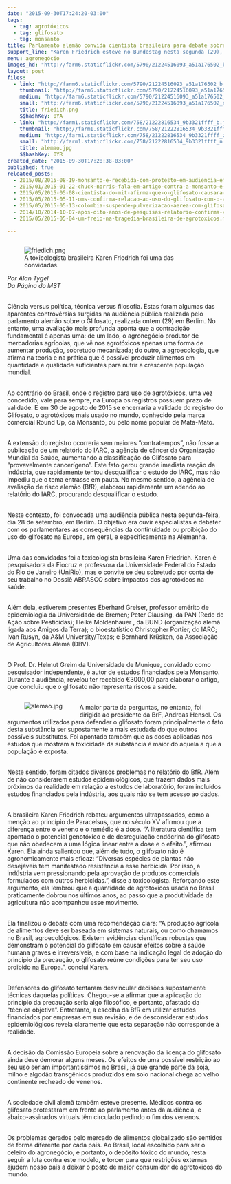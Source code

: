 ```yaml
---
date: "2015-09-30T17:24:20-03:00"
tags:
  - tag: agrotóxicos
  - tag: glifosato
  - tag: monsanto
title: Parlamento alemão convida cientista brasileira para debate sobre proibição do glifosato
support_line: "Karen Friedrich esteve no Bundestag nesta segunda (29), e foi categórica em seu parecer: “com base na indicação legal de adoção do principio da precaução, o glifosato reúne condições para ter seu uso proibido na Europa.”"
menu: agronegócio
images_hd: "http://farm6.staticflickr.com/5790/21224516093_a51a176502_b.jpg"
layout: post
files:
  - link: "http://farm6.staticflickr.com/5790/21224516093_a51a176502_b.jpg"
    thumbnail: "http://farm6.staticflickr.com/5790/21224516093_a51a176502_t.jpg"
    medium: "http://farm6.staticflickr.com/5790/21224516093_a51a176502_z.jpg"
    small: "http://farm6.staticflickr.com/5790/21224516093_a51a176502_n.jpg"
    title: friedich.png
    $$hashKey: 0YA
  - link: "http://farm1.staticflickr.com/758/21222816534_9b3321ffff_b.jpg"
    thumbnail: "http://farm1.staticflickr.com/758/21222816534_9b3321ffff_t.jpg"
    medium: "http://farm1.staticflickr.com/758/21222816534_9b3321ffff_z.jpg"
    small: "http://farm1.staticflickr.com/758/21222816534_9b3321ffff_n.jpg"
    title: alemao.jpg
    $$hashKey: 0YR
created_date: "2015-09-30T17:28:38-03:00"
published: true
releated_posts:
  - 2015/08/2015-08-19-monsanto-e-recebida-com-protesto-em-audiencia-em-pernambuco.md
  - 2015/01/2015-01-22-chuck-norris-fala-em-artigo-contra-a-monsanto-e-os-danos-que-a-empresa-causa-a-saude-global.md
  - 2015/05/2015-05-08-cientista-do-mit-afirma-que-o-glifosato-causara-autismo-em-50-das-criancas-ate-2025.md
  - 2015/05/2015-05-11-oms-confirma-relacao-ao-uso-do-glifosato-com-o-aparecimento-de-cancer.md
  - 2015/05/2015-05-13-colombia-suspende-pulverizacao-aerea-com-glifosato.md
  - 2014/10/2014-10-07-apos-oito-anos-de-pesquisas-relatorio-confirma-vinculacao-glifosatocancer.md
  - 2015/05/2015-05-04-um-freio-na-tragedia-brasileira-de-agrotoxicos.md

---
```

<figure class="image" style="float:right"><img alt="friedich.png" src="http://farm6.staticflickr.com/5790/21224516093_a51a176502_b.jpg" />
<figcaption>A toxicologista brasileira Karen Friedrich foi uma das convidadas.</figcaption>
</figure>

<p><em>Por Alan Tygel<br />
Da P&aacute;gina do MST</em></p>

<p><br />
Ci&ecirc;ncia versus pol&iacute;tica, t&eacute;cnica versus filosofia. Estas foram algumas das aparentes controv&eacute;rsias surgidas na audi&ecirc;ncia p&uacute;blica realizada pelo parlamento alem&atilde;o sobre o Glifosato, realizada ontem (29) em Berlim. No entanto, uma avalia&ccedil;&atilde;o mais profunda aponta que a contradi&ccedil;&atilde;o fundamental &eacute; apenas uma: de um lado, o agroneg&oacute;cio produtor de mercadorias agr&iacute;colas, que v&ecirc; nos agrot&oacute;xicos apenas uma forma de aumentar produ&ccedil;&atilde;o, sobretudo mecanizada; do outro, a agroecologia, que afirma na teoria e na pr&aacute;tica que &eacute; poss&iacute;vel produzir alimentos em quantidade e qualidade suficientes para nutrir a crescente popula&ccedil;&atilde;o mundial.</p>

<p><br />
Ao contr&aacute;rio do Brasil, onde o registro para uso de agrot&oacute;xicos, uma vez concedido, vale para sempre, na Europa os registros possuem prazo de validade. E em 30 de agosto de 2015 se encerraria a validade do registro do Glifosato, o agrot&oacute;xicos mais usado no mundo, conhecido pela marca comercial Round Up, da Monsanto, ou pelo nome popular de Mata-Mato.</p>

<p><br />
A extens&atilde;o do registro ocorreria sem maiores &ldquo;contratempos&rdquo;, n&atilde;o fosse a publica&ccedil;&atilde;o de um relat&oacute;rio do IARC, a ag&ecirc;ncia de c&acirc;ncer da Organiza&ccedil;&atilde;o Mundial da Sa&uacute;de, aumentando a classifica&ccedil;&atilde;o do Glifosato para &ldquo;provavelmente cancer&iacute;geno&rdquo;. Este fato gerou grande imediata rea&ccedil;&atilde;o da ind&uacute;stria, que rapidamente tentou desqualificar o estudo do IARC, mas n&atilde;o impediu que o tema entrasse em pauta. No mesmo sentido, a ag&ecirc;ncia de avalia&ccedil;&atilde;o de risco alem&atilde;o (BfR), elaborou rapidamente um adendo ao relat&oacute;rio do IARC, procurando desqualificar o estudo.</p>

<p><br />
Neste contexto, foi convocada uma audi&ecirc;ncia p&uacute;blica nesta segunda-feira, dia 28 de setembro, em Berlim. O objetivo era ouvir especialistas e debater com os parlamentares as consequ&ecirc;ncias da continuidade ou proibi&ccedil;&atilde;o do uso do glifosato na Europa, em geral, e especificamente na Alemanha.</p>

<p><br />
Uma das convidadas foi a toxicologista brasileira Karen Friedrich. Karen &eacute; pesquisadora da Fiocruz e professora da Universidade Federal do Estado do Rio de Janeiro (UniRio), mas o convite se deu sobretudo por conta de seu trabalho no Dossi&ecirc; ABRASCO sobre impactos dos agrot&oacute;xicos na sa&uacute;de.</p>

<p><br />
Al&eacute;m dela, estiverem presentes Eberhard Greiser, professor em&eacute;rito de epidemiologia da Universidade de Bremen; Peter Clausing, da PAN (Rede de A&ccedil;&atilde;o sobre Pesticidas); Heike Moldenhauer , da BUND (organiza&ccedil;&atilde;o alem&atilde; ligada aos Amigos da Terra); o bioestat&iacute;stico Christopher Portier, do IARC; Ivan Rusyn, da A&amp;M University/Texas; e Bernhard Kr&uuml;sken, da Associa&ccedil;&atilde;o de Agricultores Alem&atilde; (DBV).</p>

<p><br />
O Prof. Dr. Helmut Greim da Universidade de Munique, convidado como pesquisador independente, &eacute; autor de estudos financiados pela Monsanto. Durante a audi&ecirc;ncia, revelou ter recebido &euro;3000,00 para elaborar o artigo, que concluiu que o glifosato n&atilde;o representa riscos a sa&uacute;de.</p>

<figure class="image" style="float:left"><img alt="alemao.jpg" src="http://farm1.staticflickr.com/758/21222816534_9b3321ffff_b.jpg" />
<figcaption></figcaption>
</figure>

<p><br />
A maior parte da perguntas, no entanto, foi dirigida ao presidente da BrF, Andreas Hensel. Os argumentos utilizados para defender o glifosato foram principalmente o fato desta subst&acirc;ncia ser supostamente a mais estudada do que outros poss&iacute;veis substitutos. Foi apontado tamb&eacute;m que as doses aplicadas nos estudos que mostram a toxicidade da subst&acirc;ncia &eacute; maior do aquela a que a popula&ccedil;&atilde;o &eacute; exposta.</p>

<p><br />
Neste sentido, foram citados diversos problemas no relat&oacute;rio do BfR. Al&eacute;m de n&atilde;o considerarem estudos epidemiol&oacute;gicos, que trazem dados mais pr&oacute;ximos da realidade em rela&ccedil;&atilde;o a estudos de laborat&oacute;rio, foram inclu&iacute;dos estudos financiados pela ind&uacute;stria, aos quais n&atilde;o se tem acesso ao dados.</p>

<p><br />
A brasileira Karen Friedrich rebateu argumentos ultrapassados, como a men&ccedil;&atilde;o ao princ&iacute;pio de Paracelsus, que no s&eacute;culo XV afirmou que a diferen&ccedil;a entre o veneno e o rem&eacute;dio &eacute; a dose. &ldquo;A literatura cient&iacute;fica tem apontado o potencial genot&oacute;xico e de desregula&ccedil;&atilde;o end&oacute;crina do glifosato que n&atilde;o obedecem a uma l&oacute;gica linear entre a dose e o efeito.&rdquo;, afirmou Karen. Ela ainda salientou que, al&eacute;m de tudo, o glifosato n&atilde;o &eacute; agronomicamente mais eficaz: &ldquo;Diversas esp&eacute;cies de plantas n&atilde;o desej&aacute;veis tem manifestado resist&ecirc;ncia a esse herbicida. Por isso, a ind&uacute;stria vem pressionando pela aprova&ccedil;&atilde;o de produtos comerciais formulados com outros herbicidas.&rdquo;, disse a toxicologista. Refor&ccedil;ando este argumento, ela lembrou que a quantidade de agrot&oacute;xicos usada no Brasil praticamente dobrou nos &uacute;ltimos anos, ao passo que a produtividade da agricultura n&atilde;o acompanhou esse movimento.</p>

<p><br />
Ela finalizou o debate com uma recomenda&ccedil;&atilde;o clara: &ldquo;A produ&ccedil;&atilde;o agr&iacute;cola de alimentos deve ser baseada em sistemas naturais, ou como chamamos no Brasil, agroecol&oacute;gicos. Existem evid&ecirc;ncias cient&iacute;ficas robustas que demonstram o potencial do glifosato em causar efeitos sobre a sa&uacute;de humana graves e irrevers&iacute;veis, e com base na indica&ccedil;&atilde;o legal de ado&ccedil;&atilde;o do principio da precau&ccedil;&atilde;o, o glifosato re&uacute;ne condi&ccedil;&otilde;es para ter seu uso proibido na Europa.&rdquo;, conclui Karen.</p>

<p><br />
Defensores do glifosato tentaram desvincular decis&otilde;es supostamente t&eacute;cnicas daquelas pol&iacute;ticas. Chegou-se a afirmar que a aplica&ccedil;&atilde;o do princ&iacute;pio da precau&ccedil;&atilde;o seria algo filos&oacute;fico, e portanto, afastado da &ldquo;t&eacute;cnica objetiva&rdquo;. Entretanto, a escolha da BfR em utilizar estudos financiados por empresas em sua revis&atilde;o, e de desconsiderar estudos epidemiol&oacute;gicos revela claramente que esta separa&ccedil;&atilde;o n&atilde;o corresponde &agrave; realidade.</p>

<p><br />
A decis&atilde;o da Comiss&atilde;o Europeia sobre a renova&ccedil;&atilde;o da licen&ccedil;a do glifosato ainda deve demorar alguns meses. Os efeitos de uma poss&iacute;vel restri&ccedil;&atilde;o ao seu uso seriam important&iacute;ssimos no Brasil, j&aacute; que grande parte da soja, milho e algod&atilde;o transg&ecirc;nicos produzidos em solo nacional chega ao velho continente recheado de venenos.</p>

<p><br />
A sociedade civil alem&atilde; tamb&eacute;m esteve presente. M&eacute;dicos contra os glifosato protestaram em frente ao parlamento antes da audi&ecirc;ncia, e abaixo-assinados virtuais t&ecirc;m circulado pedindo o fim dos venenos.</p>

<p><br />
Os problemas gerados pelo mercado de alimentos globalizado s&atilde;o sentidos de forma diferente por cada pa&iacute;s. Ao Brasil, local escolhido para ser o celeiro do agroneg&oacute;cio, e portanto, o dep&oacute;sito t&oacute;xico do mundo, resta seguir a luta contra este modelo, e torcer para que restri&ccedil;&otilde;es externas ajudem nosso pa&iacute;s a deixar o posto de maior consumidor de agrot&oacute;xicos do mundo.</p>
